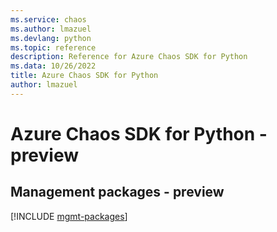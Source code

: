 ```yaml
---
ms.service: chaos
ms.author: lmazuel
ms.devlang: python
ms.topic: reference
description: Reference for Azure Chaos SDK for Python
ms.data: 10/26/2022
title: Azure Chaos SDK for Python
author: lmazuel
---
```

# Azure Chaos SDK for Python - preview

## Management packages - preview
[!INCLUDE [mgmt-packages](chaos-mgmt-index.md)]